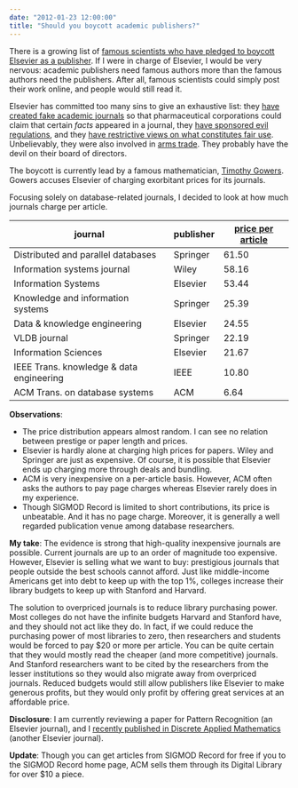 ```yaml
---
date: "2012-01-23 12:00:00"
title: "Should you boycott academic publishers?"
---
```




There is a growing list of [famous scientists who have pledged to boycott Elsevier as a publisher](http://thecostofknowledge.com/). If I were in charge of Elsevier, I would be very nervous: academic publishers need famous authors more than the famous authors need the publishers. After all, famous scientists could simply post their work online, and people would still read it.

Elsevier has committed too many sins to give an exhaustive list: they [have created fake academic journals](http://www.the-scientist.com/?articles.view/articleNo/27383/title/Elsevier-published-6-fake-journals/) so that pharmaceutical corporations could claim that certain _facts_ appeared in a journal, they [have sponsored evil regulations](http://cstheory.blogoverflow.com/2012/01/boycott-elsevier-for-supporting-sopa/), and they [have restrictive views on what constitutes fair use](http://blogs.ch.cam.ac.uk/pmr/2011/11/27/textmining-my-years-negotiating-with-elsevier/). Unbelievably, they were also involved in [arms trade](http://www.idiolect.org.uk/elsevier/). They probably have the devil on their board of directors.

The boycott is currently lead by a famous mathematician, [Timothy Gowers](https://gowers.wordpress.com/2012/01/21/elsevier-my-part-in-its-downfall/). Gowers accuses Elsevier of charging exorbitant prices for its journals.

Focusing solely on database-related journals, I decided to look at how much journals charge per article.

journal                  |publisher                |[price per article](http://www.journalprices.com/) |
-------------------------|-------------------------|-------------------------|
Distributed and parallel databases |Springer                 |61.50                    |
Information systems journal |Wiley                    |58.16                    |
Information Systems      |Elsevier                 |53.44                    |
Knowledge and information systems |Springer                 |25.39                    |
Data &amp; knowledge engineering |Elsevier                 |24.55                    |
VLDB journal             |Springer                 |22.19                    |
Information Sciences     |Elsevier                 |21.67                    |
IEEE Trans. knowledge &amp; data engineering |IEEE                     |10.80                    |
ACM Trans. on database systems |ACM                      |6.64                     |SIGMOD Record            |ACM                      |0.00                     |


__Observations__: 

- The price distribution appears almost random. I can see no relation between prestige or paper length and prices.
- Elsevier is hardly alone at charging high prices for papers. Wiley and Springer are just as expensive. Of course, it is possible that Elsevier ends up charging more through deals and bundling.
- ACM is very inexpensive on a per-article basis. However, ACM often asks the authors to pay page charges whereas Elsevier rarely does in my experience.
- Though SIGMOD Record is limited to short contributions, its price is unbeatable. And it has no page charge. Moreover, it is generally a well regarded publication venue among database researchers. 


__My take__: The evidence is strong that high-quality inexpensive journals are possible. Current journals are up to an order of magnitude too expensive. However, Elsevier is selling what we want to buy: prestigious journals that people outside the best schools cannot afford. Just like middle-income Americans get into debt to keep up with the top 1%, colleges increase their library budgets to keep up with Stanford and Harvard.

The solution to overpriced journals is to reduce library purchasing power. Most colleges do not have the infinite budgets Harvard and Stanford have, and they should not act like they do. In fact, if we could reduce the purchasing power of most libraries to zero, then researchers and students would be forced to pay $20 or more per article. You can be quite certain that they would mostly read the cheaper (and more competitive) journals. And Stanford researchers want to be cited by the researchers from the lesser institutions so they would also migrate away from overpriced journals. Reduced budgets would still allow publishers like Elsevier to make generous profits, but they would only profit by offering great services at an affordable price. 

__Disclosure__: I am currently reviewing a paper for Pattern Recognition (an Elsevier journal), and I [recently published in Discrete Applied Mathematics](http://arxiv.org/abs/1008.1715) (another Elsevier journal). 

__Update__: Though you can get articles from SIGMOD Record for free if you to the SIGMOD Record home page, ACM sells them through its Digital Library for over $10 a piece.

